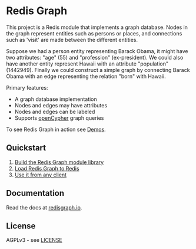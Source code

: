 # Redis Graph

This project is a Redis module that implements a graph database. Nodes in the graph represent entities such as persons
or places, and connections such as 'visit' are made between the different entities.

Suppose we had a person entity representing Barack Obama, it might have two attributes: "age" (55) and "profession"
(ex-president). We could also have another entity represent Hawaii with an attribute "population" (1442949).
Finally we could construct a simple graph by connecting Barack Obama with an edge representing the relation "born" with
Hawaii.

Primary features:

* A graph database implementation
* Nodes and edges may have attributes
* Nodes and edges can be labeled
* Supports [openCypher](http://www.opencypher.org/) graph queries

To see Redis Graph in action see [Demos](https://github.com/RedisLabsModules/redis-graph/tree/master/demo).

## Quickstart

1. [Build the Redis Graph module library](http://redisgraph.io/#building-the-module)
2. [Load Redis Graph to Redis](http://redisgraph.io/#loading-the-module-to-redis)
3. [Use it from any client](http://redisgraph.io/#using-redis-graph)

## Documentation

Read the docs at [redisgraph.io](http://redisgraph.io).

## License

AGPLv3 - see [LICENSE](LICENSE)